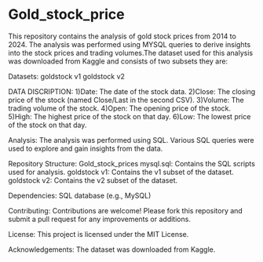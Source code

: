 # Gold_stock_price
This repository contains the analysis of gold stock prices from 2014 to 2024. The analysis was performed using MYSQL queries to derive insights into the stock prices and trading volumes.The dataset used for this analysis was downloaded from Kaggle and consists of two subsets they are:

Datasets:
goldstock v1
goldstock v2

DATA DISCRIPTION:
1)Date: The date of the stock data.
2)Close: The closing price of the stock (named Close/Last in the second CSV).
3)Volume: The trading volume of the stock.
4)Open: The opening price of the stock.
5)High: The highest price of the stock on that day.
6)Low: The lowest price of the stock on that day.

Analysis:
The analysis was performed using SQL. Various SQL queries were used to explore and gain insights from the data.

Repository Structure:
Gold_stock_prices mysql.sql: Contains the SQL scripts used for analysis.
goldstock v1: Contains the v1 subset of the dataset.
goldstock v2: Contains the v2 subset of the dataset.

Dependencies:
SQL database (e.g., MySQL)

Contributing:
Contributions are welcome! Please fork this repository and submit a pull request for any improvements or additions.

License:
This project is licensed under the MIT License. 

Acknowledgements:
The dataset was downloaded from Kaggle.

